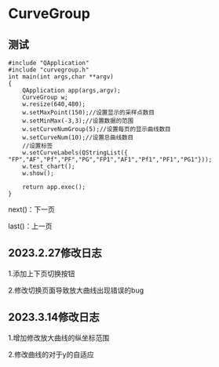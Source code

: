 # CurveGroup

## 测试

```
#include "QApplication"
#include "curvegroup.h"
int main(int args,char **argv)
{
    QApplication app(args,argv);
    CurveGroup w;
    w.resize(640,480);
    w.setMaxPoint(150);//设置显示的采样点数目
    w.setMinMax(-3,3);//设置数据的范围
    w.setCurveNumGroup(5);//设置每页的显示曲线数目
    w.setCurveNum(10);//设置总曲线数目
    //设置标签
    w.setCurveLabels(QStringList({ "FP","AF","Pf","PF","PG","FP1","AF1","Pf1","PF1","PG1"}));
    w.test_chart();
    w.show();

    return app.exec();
}
```

next()：下一页

last()：上一页

## 2023.2.27修改日志

1.添加上下页切换按钮

2.修改切换页面导致放大曲线出现错误的bug

## 2023.3.14修改日志

1.增加修改放大曲线的纵坐标范围

2.修改曲线的对于y的自适应

